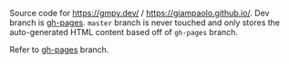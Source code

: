 Source code for https://gmpy.dev/ / https://giampaolo.github.io/. Dev branch is
[gh-pages](https://github.com/giampaolo/giampaolo.github.io/tree/gh-pages).
`master` branch is never touched and only stores the auto-generated HTML
content based off of `gh-pages` branch.

Refer to [gh-pages](https://github.com/giampaolo/giampaolo.github.io/tree/gh-pages) branch.
